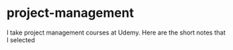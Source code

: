 # project-management
I take project management courses at Udemy. Here are the short notes that I selected
